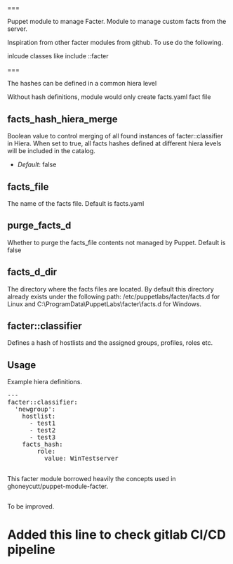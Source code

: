 #####
===

Puppet module to manage Facter.
Module to manage custom facts from the server.

Inspiration from other facter modules from github. To use do the following.

inlcude classes like
include ::facter

===


The hashes can be defined in a common hiera level

Without hash definitions, module would only create facts.yaml fact file

facts_hash_hiera_merge
----------------------
Boolean value to control merging of all found instances of facter::classifier in Hiera. When set to true, all facts hashes defined at different hiera levels will be included in the catalog.

- *Default*: false

facts_file
---------
The name of the facts file. Default is facts.yaml

purge_facts_d
-------------
Whether to purge the facts_file contents not managed by Puppet. Default is false

facts_d_dir
----------
The directory where the facts files are located. By default this directory already exists under the following path: /etc/puppetlabs/facter/facts.d for Linux and C:\ProgramData\PuppetLabs\facter\facts.d for Windows. 

facter::classifier
------------------
Defines a hash of hostlists and the assigned groups, profiles, roles etc.

## Usage
Example hiera definitions.

<pre>
---
facter::classifier:
  'newgroup':
    hostlist:
      - test1
      - test2
      - test3
    facts_hash:
        role:
          value: WinTestserver
</pre>

##
This facter module borrowed heavily the concepts used in ghoneycutt/puppet-module-facter.

##
To be improved.

# Added this line to check gitlab CI/CD pipeline
#
